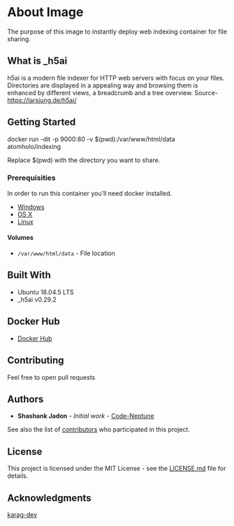 # About Image
The purpose of this image to instantly deploy web indexing container for file sharing.

## What is _h5ai

h5ai is a modern file indexer for HTTP web servers with focus on your files. Directories are displayed in a appealing way and browsing them is enhanced by different views, a breadcrumb and a tree overview.  Source- https://larsjung.de/h5ai/

## Getting Started

docker run -dit -p 9000:80 -v $(pwd):/var/www/html/data atomholo/indexing

Replace $(pwd) with the directory you want to share.

### Prerequisities


In order to run this container you'll need docker installed.

* [Windows](https://docs.docker.com/windows/started)
* [OS X](https://docs.docker.com/mac/started/)
* [Linux](https://docs.docker.com/linux/started/)



#### Volumes

* `/var/www/html/data` - File location

## Built With

* Ubuntu 18.04.5 LTS
* _h5ai v0.29.2

## Docker Hub

* [Docker Hub](https://hub.docker.com/r/atomholo/indexing)

## Contributing

Feel free to open pull requests

## Authors

* **Shashank Jadon** - *Initial work* - [Code-Neptune](https://github.com/Code-Neptune)

See also the list of [contributors](https://github.com/Code-Neptune/indexing/contributors) who 
participated in this project.

## License

This project is licensed under the MIT License - see the [LICENSE.md](LICENSE.md) file for details.

## Acknowledgments

[karag-dev](https://github.com/karag-dev)
